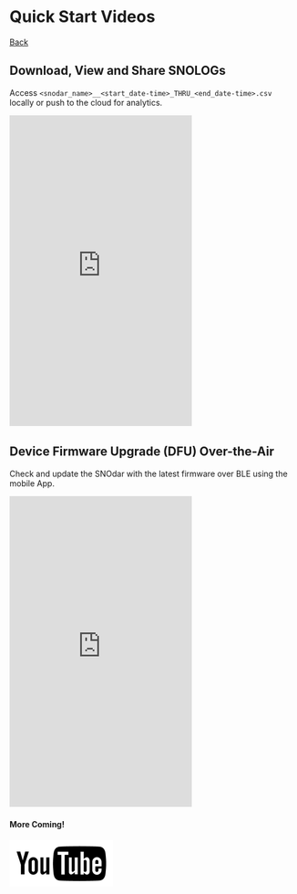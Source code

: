 # Quick Start Videos
 
[Back](../)

## Download, View and Share SNOLOGs 

Access `<snodar_name>__<start_date-time>_THRU_<end_date-time>.csv` locally or push to the cloud for analytics.

<iframe width="320" height="545" src="https://www.youtube.com/embed/plZMB3A5gng" title="YouTube video player" frameborder="0" allow="accelerometer; autoplay; clipboard-write; encrypted-media; gyroscope; picture-in-picture" allowfullscreen></iframe>

## Device Firmware Upgrade (DFU) Over-the-Air

Check and update the SNOdar with the latest firmware over BLE using the mobile App.

<iframe width="320" height="545" src="https://www.youtube.com/embed/v8IoPYJle9w" title="YouTube video player" frameborder="0" allow="accelerometer; autoplay; clipboard-write; encrypted-media; gyroscope; picture-in-picture" allowfullscreen></iframe>

#### More Coming!

[![](images/youtube-icon.png)](https://www.youtube.com/channel/UC4cqOstvLvUeWRujbzJq9Tw)
